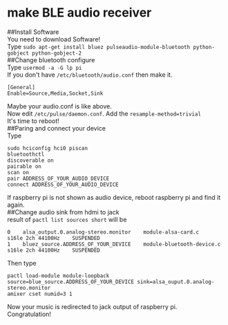 # make BLE audio receiver  
##Install Software  
You need to download Software!  
Type `sudo apt-get install bluez pulseaudio-module-bluetooth python-gobject python-gobject-2`  
##Change bluetooth configure  
Type `usermod -a -G lp pi`  
If you don't have `/etc/bluetooth/audio.conf` then make it.  
```
[General]  
Enable=Source,Media,Socket,Sink  
```
Maybe your audio.conf is like above.    
Now edit `/etc/pulse/daemon.conf`. Add the `resample-method=trivial`  
It's time to reboot!  
##Paring and connect your device  
Type  
```
sudo hciconfig hci0 piscan  
bluetoothctl  
discoverable on  
pairable on  
scan on  
pair ADDRESS_OF_YOUR_AUDIO_DEVICE  
connect ADDRESS_OF_YOUR_AUDIO_DEVICE  
```  
If raspberry pi is not shown as audio device, reboot raspberry pi and find it again.  
##Change audio sink from hdmi to jack  
result of `pactl list sources short` will be  
```
0    alsa_output.0.analog-stereo.monitor    module-alsa-card.c    s16le 2ch 44100Hz    SUSPENDED  
1    bluez_source.ADDRESS_OF_YOUR_DEVICE    module-bluetooth-device.c    s16le 2ch 44100Hz    SUSPENDED  
```
Then type  
```
pactl load-module module-loopback source=blue_source.ADDRESS_OF_YOUR_DEVICE sink=alsa_ouput.0.analog-stereo.monitor  
amixer cset numid=3 1  
```
Now your music is redirected to jack output of raspberry pi.  
Congratulation!  
